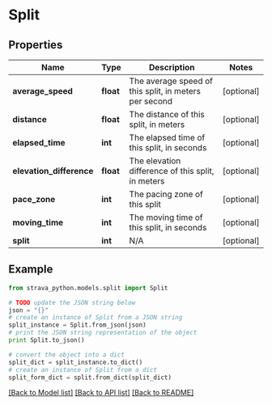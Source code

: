 # Split


## Properties
Name | Type | Description | Notes
------------ | ------------- | ------------- | -------------
**average_speed** | **float** | The average speed of this split, in meters per second | [optional] 
**distance** | **float** | The distance of this split, in meters | [optional] 
**elapsed_time** | **int** | The elapsed time of this split, in seconds | [optional] 
**elevation_difference** | **float** | The elevation difference of this split, in meters | [optional] 
**pace_zone** | **int** | The pacing zone of this split | [optional] 
**moving_time** | **int** | The moving time of this split, in seconds | [optional] 
**split** | **int** | N/A | [optional] 

## Example

```python
from strava_python.models.split import Split

# TODO update the JSON string below
json = "{}"
# create an instance of Split from a JSON string
split_instance = Split.from_json(json)
# print the JSON string representation of the object
print Split.to_json()

# convert the object into a dict
split_dict = split_instance.to_dict()
# create an instance of Split from a dict
split_form_dict = split.from_dict(split_dict)
```
[[Back to Model list]](../README.md#documentation-for-models) [[Back to API list]](../README.md#documentation-for-api-endpoints) [[Back to README]](../README.md)



